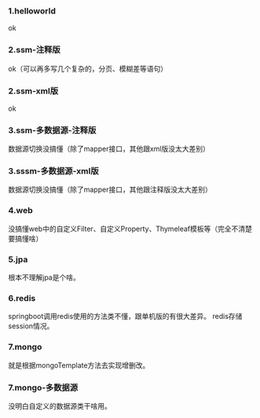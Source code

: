 ### 1.helloworld
ok
### 2.ssm-注释版
ok（可以再多写几个复杂的，分页、模糊差等语句）
### 2.ssm-xml版
ok
### 3.ssm-多数据源-注释版
数据源切换没搞懂（除了mapper接口，其他跟xml版没太大差别）
### 3.sssm-多数据源-xml版
数据源切换没搞懂（除了mapper接口，其他跟注释版没太大差别）
### 4.web
没搞懂web中的自定义Filter、自定义Property、Thymeleaf模板等（完全不清楚要搞懂啥）
### 5.jpa
根本不理解jpa是个啥。
### 6.redis
springboot调用redis使用的方法类不懂，跟单机版的有很大差异。
redis存储session情况。
### 7.mongo
就是根据mongoTemplate方法去实现增删改。
### 7.mongo-多数据源
没明白自定义的数据源类干啥用。

